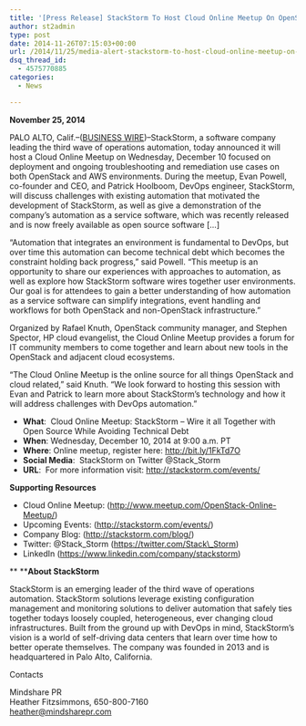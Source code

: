 ```yaml
---
title: '[Press Release] StackStorm To Host Cloud Online Meetup On OpenStack Operations Automation And Beyond'
author: st2admin
type: post
date: 2014-11-26T07:15:03+00:00
url: /2014/11/25/media-alert-stackstorm-to-host-cloud-online-meetup-on-openstack-operations-automation-and-beyond/
dsq_thread_id:
  - 4575770885
categories:
  - News

---
```

**November 25, 2014**

PALO ALTO, Calif.&#8211;([BUSINESS WIRE][1])&#8211;StackStorm, a software company leading the third wave of operations automation, today announced it will host a Cloud Online Meetup on Wednesday, December 10 focused on deployment and ongoing troubleshooting and remediation use cases on both OpenStack and AWS environments. During the meetup, Evan Powell, co-founder and CEO, and Patrick Hoolboom, DevOps engineer, StackStorm, will discuss challenges with existing automation that motivated the development of StackStorm, as well as give a demonstration of the company’s automation as a service software, which was recently released and is now freely available as open source software [&#8230;]

<!--more-->“Automation that integrates an environment is fundamental to DevOps, but over time this automation can become technical debt which becomes the constraint holding back progress,” said Powell. “This meetup is an opportunity to share our experiences with approaches to automation, as well as explore how StackStorm software wires together user environments. Our goal is for attendees to gain a better understanding of how automation as a service software can simplify integrations, event handling and workflows for both OpenStack and non-OpenStack infrastructure.”

Organized by Rafael Knuth, OpenStack community manager, and Stephen Spector, HP cloud evangelist, the Cloud Online Meetup provides a forum for IT community members to come together and learn about new tools in the OpenStack and adjacent cloud ecosystems.

“The Cloud Online Meetup is the online source for all things OpenStack and cloud related,” said Knuth. “We look forward to hosting this session with Evan and Patrick to learn more about StackStorm’s technology and how it will address challenges with DevOps automation.”

  * **What**:  Cloud Online Meetup: StackStorm – Wire it all Together with Open Source While Avoiding Technical Debt
  * **When**: Wednesday, December 10, 2014 at 9:00 a.m. PT
  * **Where**: Online meetup, register here: <http://bit.ly/1FkTd7O>
  * **Social Media**:  StackStorm on Twitter @Stack_Storm
  * **URL**:  For more information visit: <http://stackstorm.com/events/>

**Supporting Resources**

  * Cloud Online Meetup: (http://www.meetup.com/OpenStack-Online-Meetup/)
  * Upcoming Events: (http://stackstorm.com/events/)
  * Company Blog: (http://stackstorm.com/blog/)
  * Twitter: @Stack\_Storm (https://twitter.com/Stack\_Storm)
  * LinkedIn (https://www.linkedin.com/company/stackstorm)

** ****About StackStorm**

StackStorm is an emerging leader of the third wave of operations automation. StackStorm solutions leverage existing configuration management and monitoring solutions to deliver automation that safely ties together todays loosely coupled, heterogeneous, ever changing cloud infrastructures. Built from the ground up with DevOps in mind, StackStorm’s vision is a world of self-driving data centers that learn over time how to better operate themselves. The company was founded in 2013 and is headquartered in Palo Alto, California.

Contacts

Mindshare PR  
Heather Fitzsimmons, 650-800-7160  
heather@mindsharepr.com

 [1]: http://www.businesswire.com/